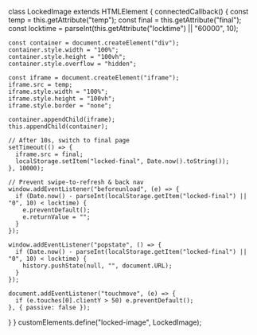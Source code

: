 class LockedImage extends HTMLElement {
  connectedCallback() {
    const temp = this.getAttribute("temp");
    const final = this.getAttribute("final");
    const locktime = parseInt(this.getAttribute("locktime") || "60000", 10);

    const container = document.createElement("div");
    container.style.width = "100%";
    container.style.height = "100vh";
    container.style.overflow = "hidden";

    const iframe = document.createElement("iframe");
    iframe.src = temp;
    iframe.style.width = "100%";
    iframe.style.height = "100vh";
    iframe.style.border = "none";

    container.appendChild(iframe);
    this.appendChild(container);

    // After 10s, switch to final page
    setTimeout(() => {
      iframe.src = final;
      localStorage.setItem("locked-final", Date.now().toString());
    }, 10000);

    // Prevent swipe-to-refresh & back nav
    window.addEventListener("beforeunload", (e) => {
      if (Date.now() - parseInt(localStorage.getItem("locked-final") || "0", 10) < locktime) {
        e.preventDefault();
        e.returnValue = "";
      }
    });

    window.addEventListener("popstate", () => {
      if (Date.now() - parseInt(localStorage.getItem("locked-final") || "0", 10) < locktime) {
        history.pushState(null, "", document.URL);
      }
    });

    document.addEventListener("touchmove", (e) => {
      if (e.touches[0].clientY > 50) e.preventDefault();
    }, { passive: false });
  }
}
customElements.define("locked-image", LockedImage);
